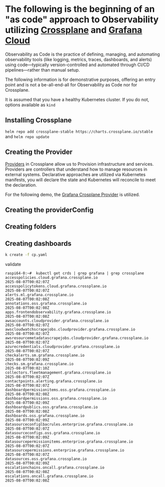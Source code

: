 # The following is the beginning of an "as code" approach to Observability utilizing [Crossplane](https://www.crossplane.io/) and [Grafana Cloud](https://grafana.com/products/cloud/)

Observability as Code is the practice of defining, managing, and automating observability tools (like logging, metrics, traces, dashboards, and alerts) using code—typically version-controlled and automated through CI/CD pipelines—rather than manual setup. 

The following information is for demonstrative purposes, offering an entry point and is not a be-all-end-all for Observability as Code nor for Crossplane. 

It is assumed that you have a healthy Kubernetes cluster. If you do not, options available as `kind` 

## Installing Crossplane
`helm repo add crossplane-stable https://charts.crossplane.io/stable`
and
`helm repo update`

## Creating the Provider
[Providers](https://docs.crossplane.io/latest/concepts/providers/) in Crossplane allow us to Provision infrastructure and services. Providers are controllers that understand how to manage resources in external systems. Declarative approaches are utilized via Kubernetes manifests, you will declare the state and Kubernetes will reconcile to meet the declaration. 

For the following demo, the [Grafana Crosplane Provider](https://github.com/grafana/crossplane-provider-grafana) is utilized. 

## Creating the providerConfig

## Creating folders

## Creating dashboards


``` bash
k create -f cp.yaml
```


validate 
```
raspi64-0:~#  kubectl get crds | grep grafana | grep crossplane
accesspolicies.cloud.grafana.crossplane.io                          2025-08-07T00:02:07Z
accesspolicytokens.cloud.grafana.crossplane.io                      2025-08-07T00:02:07Z
alerts.ml.grafana.crossplane.io                                     2025-08-07T00:02:08Z
annotations.oss.grafana.crossplane.io                               2025-08-07T00:02:08Z
apps.frontendobservability.grafana.crossplane.io                    2025-08-07T00:02:08Z
awsaccounts.cloudprovider.grafana.crossplane.io                     2025-08-07T00:02:07Z
awscloudwatchscrapejobs.cloudprovider.grafana.crossplane.io         2025-08-07T00:02:07Z
awsresourcemetadatascrapejobs.cloudprovider.grafana.crossplane.io   2025-08-07T00:02:07Z
azurecredentials.cloudprovider.grafana.crossplane.io                2025-08-07T00:02:07Z
checkalerts.sm.grafana.crossplane.io                                2025-08-07T00:02:09Z
checks.sm.grafana.crossplane.io                                     2025-08-07T00:02:10Z
collectors.fleetmanagement.grafana.crossplane.io                    2025-08-07T00:02:07Z
contactpoints.alerting.grafana.crossplane.io                        2025-08-07T00:02:07Z
dashboardpermissionitems.oss.grafana.crossplane.io                  2025-08-07T00:02:08Z
dashboardpermissions.oss.grafana.crossplane.io                      2025-08-07T00:02:09Z
dashboardpublics.oss.grafana.crossplane.io                          2025-08-07T00:02:08Z
dashboards.oss.grafana.crossplane.io                                2025-08-07T00:02:09Z
datasourceconfiglbacrules.enterprise.grafana.crossplane.io          2025-08-07T00:02:07Z
datasourceconfigs.oss.grafana.crossplane.io                         2025-08-07T00:02:09Z
datasourcepermissionitems.enterprise.grafana.crossplane.io          2025-08-07T00:02:07Z
datasourcepermissions.enterprise.grafana.crossplane.io              2025-08-07T00:02:07Z
datasources.oss.grafana.crossplane.io                               2025-08-07T00:02:09Z
escalationchains.oncall.grafana.crossplane.io                       2025-08-07T00:02:08Z
escalations.oncall.grafana.crossplane.io                            2025-08-07T00:02:08Z
```

